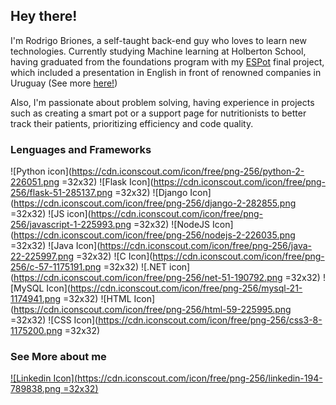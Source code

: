 ## Hey there!
I'm Rodrigo Briones, a self-taught back-end guy who loves to learn new technologies. Currently studying Machine learning at Holberton School, having graduated from the foundations program with my [ESPot](https://github.com/rrrorrigo/ESPot) final project, which included a presentation in English in front of renowned companies in Uruguay (See more [here!](https://www.youtube.com/watch?v=kgPNJjicRKI&t=908s))

Also, I'm passionate about problem solving, having experience in projects such as creating a smart pot or a support page for nutritionists to better track their patients, prioritizing efficiency and code quality.

### Lenguages and Frameworks
![Python icon](https://cdn.iconscout.com/icon/free/png-256/python-2-226051.png =32x32) ![Flask Icon](https://cdn.iconscout.com/icon/free/png-256/flask-51-285137.png =32x32) ![Django Icon](https://cdn.iconscout.com/icon/free/png-256/django-2-282855.png =32x32)                                 ![JS icon](https://cdn.iconscout.com/icon/free/png-256/javascript-1-225993.png =32x32) ![NodeJS Icon](https://cdn.iconscout.com/icon/free/png-256/nodejs-2-226035.png =32x32)    ![Java Icon](https://cdn.iconscout.com/icon/free/png-256/java-22-225997.png =32x32) ![C Icon](https://cdn.iconscout.com/icon/free/png-256/c-57-1175191.png =32x32) ![.NET icon](https://cdn.iconscout.com/icon/free/png-256/net-51-190792.png =32x32)  ![MySQL Icon](https://cdn.iconscout.com/icon/free/png-256/mysql-21-1174941.png =32x32) ![HTML Icon](https://cdn.iconscout.com/icon/free/png-256/html-59-225995.png =32x32) ![CSS Icon](https://cdn.iconscout.com/icon/free/png-256/css3-8-1175200.png =32x32) 


### See More about me
[![Linkedin Icon](https://cdn.iconscout.com/icon/free/png-256/linkedin-194-789838.png =32x32)](https://www.linkedin.com/in/rodrigo-briones-toledo/) 
